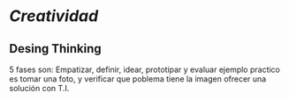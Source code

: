 # **_Creatividad_**

## Desing Thinking

5 fases son: Empatizar, definir, idear, prototipar y evaluar ejemplo practico
es tomar una foto, y verificar que poblema tiene la imagen ofrecer una solución
con T.I.


